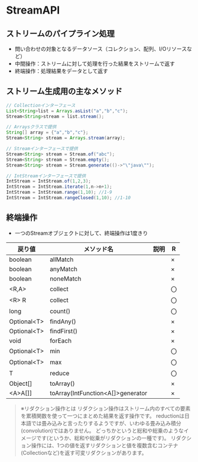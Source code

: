 # StreamAPI

## ストリームのパイプライン処理
- 問い合わせの対象となるデータソース（コレクション、配列、I/Oリソースなど）
- 中間操作：ストリームに対して処理を行った結果をストリームで返す
- 終端操作：処理結果をデータとして返す

## ストリーム生成用の主なメソッド

```java
// Collectionインターフェース
List<String>list = Arrays.asList("a","b","c");
Stream<String>stream = list.stream();

// Arraysクラスで提供
String[] array = {"a","b","c"};
Stream<String> stream = Arrays.stream(array);

// Streamインターフェースで提供
Stream<String> stream = Stream.of("abc");
Stream<String> stream = Stream.empty();
Stream<String> stream = Stream.generate(()->"\"java\"");

// IntStreamインターフェースで提供
IntStream = IntStream.of(1,2,3);
IntStream = IntStream.iterate(1,n->n+1);
IntStream = IntStream.range(1,10); //1-9
IntStream = IntStream.rangeClosed(1,10); //1-10

```

## 終端操作
- 一つのStreamオブジェクトに対して、終端操作は1度きり

|戻り値|メソッド名|説明|R|
|---|---|---|---|
|boolean|allMatch||×|
|boolean|anyMatch||×|
|boolean|noneMatch||×|
|\<R,A>|collect||〇|
|\<R> R|collect||〇|
|long|count()||〇|
|Optional\<T>|findAny()||×|
|Optional\<T>|findFirst()||×|
|void|forEach||×|
|Optional\<T>|min||〇|
|Optional\<T>|max||〇|
|T|reduce||〇|
|Object[]|toArray()||×|
|\<A>A[]]|toArray(IntFunction\<A[]>generator||×|
  
>※リダクション操作とは
>リダクション操作はストリーム内のすべての要素を累積関数を使って一つにまとめた結果を返す操作です。
>reductionは日本語では畳み込みと言ったりするようですが、いわゆる畳み込み積分(convolution)ではありません。
>どっちかというと総和や総乗のようなイメージです(というか、総和や総乗がリダクションの一種です)。
>リダクション操作には、1つの値を返すリダクションと値を複数含むコンテナ(Collectionなど)を返す可変リダクションがあります。

